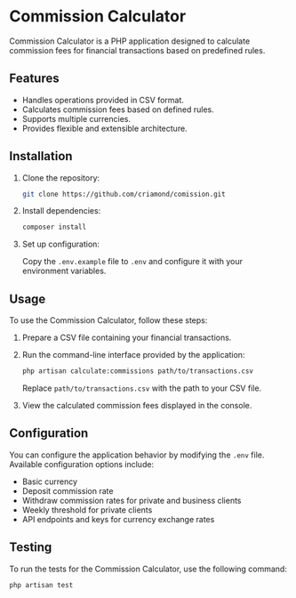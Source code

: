 # Commission Calculator

Commission Calculator is a PHP application designed to calculate commission fees for financial transactions based on predefined rules.

## Features

- Handles operations provided in CSV format.
- Calculates commission fees based on defined rules.
- Supports multiple currencies.
- Provides flexible and extensible architecture.

## Installation

1. Clone the repository:

    ```bash
    git clone https://github.com/criamond/comission.git
    ```

2. Install dependencies:

    ```bash
    composer install
    ```

3. Set up configuration:

   Copy the `.env.example` file to `.env` and configure it with your environment variables.

## Usage

To use the Commission Calculator, follow these steps:

1. Prepare a CSV file containing your financial transactions.
2. Run the command-line interface provided by the application:

    ```bash
    php artisan calculate:commissions path/to/transactions.csv
    ```

   Replace `path/to/transactions.csv` with the path to your CSV file.

3. View the calculated commission fees displayed in the console.

## Configuration

You can configure the application behavior by modifying the `.env` file. Available configuration options include:

- Basic currency
- Deposit commission rate
- Withdraw commission rates for private and business clients
- Weekly threshold for private clients
- API endpoints and keys for currency exchange rates

## Testing

To run the tests for the Commission Calculator, use the following command:

```bash
php artisan test
